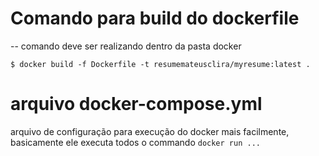 # Comando para build do dockerfile
-- comando deve ser realizando dentro da pasta docker
```
$ docker build -f Dockerfile -t resumemateusclira/myresume:latest .
```

# arquivo docker-compose.yml
arquivo de configuração para execução do docker mais facilmente, basicamente ele executa todos o commando ``docker run ...``
